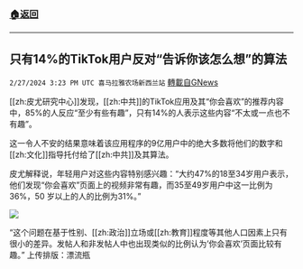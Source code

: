 ###  [:house:返回](README.md)
---


## 只有14%的TikTok用户反对“告诉你该怎么想”的算法
`2/27/2024 3:23 PM UTC 喜马拉雅农场新西兰站` [轉載自GNews](https://gnews.org/articles/2345955)

[[zh:皮尤研究中心]]发现，[[zh:中共]]的TikTok应用及其“你会喜欢”的推荐内容中，85%的人反应“至少有些有趣”，只有14%的人表示这些内容“不太或一点也不有趣”。

这一令人不安的结果意味着该应用程序的9亿用户中的绝大多数将他们的数字和[[zh:文化]]指导托付给了[[zh:中共]]及其算法。

皮尤解释说，年轻用户对这些内容特别感兴趣：“大约47%的18至34岁用户表示，他们发现“你会喜欢”页面上的视频非常有趣，而35至49岁用户中这一比例为36%，50 岁以上的人的比例为31%。”

![](ipfs://Qmay6tbPFU4z6pwEUGf8fSuFvwURrmPWTwvwSZtgqEnfmo?.png)

“这个问题在基于性别、[[zh:政治]]立场或[[zh:教育]]程度等其他人口因素上只有很小的差异。发帖人和非发帖人中也出现类似的比例认为’你会喜欢’页面比较有趣。”
上传排版：漂流瓶

